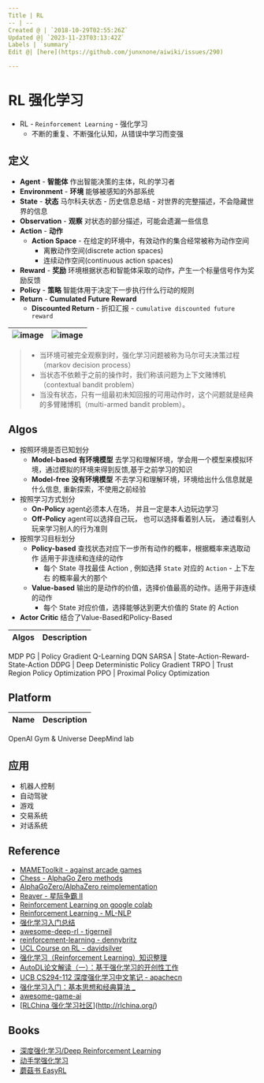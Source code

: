 ```yaml
---
Title | RL
-- | --
Created @ | `2018-10-29T02:55:26Z`
Updated @| `2023-11-23T03:13:42Z`
Labels | `summary`
Edit @| [here](https://github.com/junxnone/aiwiki/issues/290)

---
```

# RL 强化学习
- RL - `Reinforcement Learning` - 强化学习
  - 不断的重复、不断强化认知，从错误中学习而变强

## 定义
- **Agent** -  **智能体** 作出智能决策的主体，RL的学习者
- **Environment** - **环境**  能够被感知的外部系统
- **State** - **状态** 马尔科夫状态 - 历史信息总结 - 对世界的完整描述，不会隐藏世界的信息
- **Observation** - **观察** 对状态的部分描述，可能会遗漏一些信息
- **Action** - **动作**
  - **Action Space** - 在给定的环境中，有效动作的集合经常被称为动作空间
    - 离散动作空间(discrete action spaces)
    - 连续动作空间(continuous action spaces)
- **Reward** - **奖励** 环境根据状态和智能体采取的动作，产生一个标量信号作为奖励反馈
- **Policy** - **策略** 智能体用于决定下一步执行什么行动的规则
- **Return** - **Cumulated Future Reward** 
  - **Discounted Return** - 折扣汇报 - `cumulative discounted future reward`

![image](https://user-images.githubusercontent.com/2216970/88021036-58c72800-cb5f-11ea-8bac-31356f22babb.png) | ![image](https://user-images.githubusercontent.com/2216970/88020051-9460f280-cb5d-11ea-90a8-8451cd49adb2.png)
-- | --

> - 当环境可被完全观察到时，强化学习问题被称为马尔可夫决策过程（markov decision process）
> - 当状态不依赖于之前的操作时，我们称该问题为上下文赌博机（contextual bandit problem）
> - 当没有状态，只有一组最初未知回报的可用动作时，这个问题就是经典的多臂赌博机（multi-armed bandit problem）。


## Algos
- 按照环境是否已知划分
  - **Model-based**  **有环境模型** 去学习和理解环境，学会用一个模型来模拟环境，通过模拟的环境来得到反馈,基于之前学习的知识
  - **Model-free**  **没有环境模型** 不去学习和理解环境，环境给出什么信息就是什么信息, 重新探索，不使用之前经验
- 按照学习方式划分
  - **On-Policy**  agent必须本人在场， 并且一定是本人边玩边学习
  - **Off-Policy** agent可以选择自己玩， 也可以选择看着别人玩， 通过看别人玩来学习别人的行为准则
- 按照学习目标划分
  - **Policy-based** 查找状态对应下一步所有动作的概率，根据概率来选取动作 适用于非连续和连续的动作
    - 每个 State 寻找最佳 Action , 例如选择 `State` 对应的 `Action`  - 上下左右 的概率最大的那个
  - **Value-based** 输出的是动作的价值，选择价值最高的动作。适用于非连续的动作
    - 每个 State 对应价值，选择能够达到更大价值的 State 的 Action
- **Actor Critic** 结合了Value-Based和Policy-Based




Algos | Description
-- | --
MDP
PG | Policy Gradient
Q-Learning
DQN
SARSA | State-Action-Reward-State-Action
DDPG | Deep Deterministic Policy Gradient
TRPO | Trust Region Policy Optimization 
PPO | Proximal Policy Optimization 

## Platform

Name | Description
-- | --
OpenAI Gym & Universe
DeepMind lab

## 应用
- 机器人控制
- 自动驾驶
- 游戏
- 交易系统
- 对话系统


## Reference

- [MAMEToolkit -  against arcade games](https://github.com/M-J-Murray/MAMEToolkit)
- [Chess -  AlphaGo Zero methods](https://github.com/Zeta36/chess-alpha-zero)
- [AlphaGoZero/AlphaZero reimplementation](https://github.com/pytorch/ELF)
- [Reaver - 星际争霸 II](https://github.com/inoryy/reaver)
- [Reinforcement Learning on google colab](https://medium.com/@kaleajit27/reinforcement-learning-on-google-colab-9cb2e1ef51e)
- [Reinforcement Learning - ML-NLP](https://github.com/NLP-LOVE/ML-NLP/tree/master/Deep%20Learning/14.%20Reinforcement%20Learning)
- [强化学习入门总结](https://blog.csdn.net/j754379117/article/details/83037799)
- [awesome-deep-rl - tigerneil](https://github.com/tigerneil/awesome-deep-rl)
- [reinforcement-learning - dennybritz](https://github.com/dennybritz/reinforcement-learning)
- [UCL Course on RL - davidsilver](https://www.davidsilver.uk/teaching/)
- [强化学习（Reinforcement Learning）知识整理](https://zhuanlan.zhihu.com/p/25319023)
- [AutoDL论文解读（一）：基于强化学习的开创性工作](https://blog.csdn.net/u014157632/article/details/101721343)
- [UCB CS294-112 深度强化学习中文笔记 - apachecn](http://cs294-112.apachecn.org/#/docs/1)
- [强化学习入门：基本思想和经典算法 _](https://imzhanghao.com/2022/02/10/reinforcement-learning/)
- [awesome-game-ai](https://github.com/datamllab/awesome-game-ai)
- [[RLChina 强化学习社区](http://rlchina.org/)](http://rlchina.org/)

## Books
- [深度强化学习/Deep Reinforcement Learning](https://deepreinforcementlearningbook.org/)
- [动手学强化学习](https://hrl.boyuai.com/)
- [蘑菇书 EasyRL](https://datawhalechina.github.io/easy-rl/#/)
